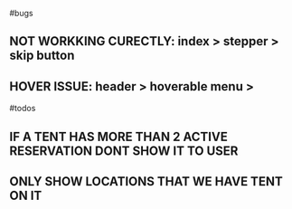 #bugs

## NOT WORKKING CURECTLY: index > stepper > skip button

## HOVER ISSUE: header > hoverable menu >

#todos

## IF A TENT HAS MORE THAN 2 ACTIVE RESERVATION DONT SHOW IT TO USER

## ONLY SHOW LOCATIONS THAT WE HAVE TENT ON IT
